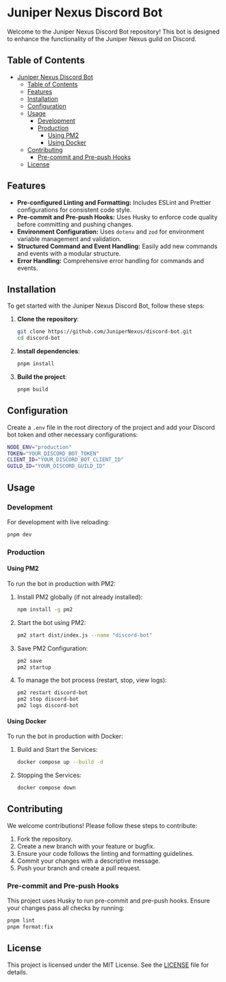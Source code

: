 # Juniper Nexus Discord Bot

Welcome to the Juniper Nexus Discord Bot repository! This bot is designed to enhance the functionality of the Juniper Nexus guild on Discord.

## Table of Contents

-   [Juniper Nexus Discord Bot](#juniper-nexus-discord-bot)
    -   [Table of Contents](#table-of-contents)
    -   [Features](#features)
    -   [Installation](#installation)
    -   [Configuration](#configuration)
    -   [Usage](#usage)
        -   [Development](#development)
        -   [Production](#production)
            -   [Using PM2](#using-pm2)
            -   [Using Docker](#using-docker)
    -   [Contributing](#contributing)
        -   [Pre-commit and Pre-push Hooks](#pre-commit-and-pre-push-hooks)
    -   [License](#license)

## Features

-   **Pre-configured Linting and Formatting:** Includes ESLint and Prettier configurations for consistent code style.
-   **Pre-commit and Pre-push Hooks:** Uses Husky to enforce code quality before committing and pushing changes.
-   **Environment Configuration:** Uses `dotenv` and `zod` for environment variable management and validation.
-   **Structured Command and Event Handling:** Easily add new commands and events with a modular structure.
-   **Error Handling:** Comprehensive error handling for commands and events.

## Installation

To get started with the Juniper Nexus Discord Bot, follow these steps:

1. **Clone the repository**:

    ```bash
    git clone https://github.com/JuniperNexus/discord-bot.git
    cd discord-bot
    ```

2. **Install dependencies**:

    ```bash
    pnpm install
    ```

3. **Build the project**:
    ```bash
    pnpm build
    ```

## Configuration

Create a `.env` file in the root directory of the project and add your Discord bot token and other necessary configurations:

```bash
NODE_ENV="production"
TOKEN="YOUR_DISCORD_BOT_TOKEN"
CLIENT_ID="YOUR_DISCORD_BOT_CLIENT_ID"
GUILD_ID="YOUR_DISCORD_GUILD_ID"
```

## Usage

### Development

For development with live reloading:

```bash
pnpm dev
```

### Production

#### Using PM2

To run the bot in production with PM2:

1. Install PM2 globally (if not already installed):

    ```bash
    npm install -g pm2
    ```

2. Start the bot using PM2:

    ```bash
    pm2 start dist/index.js --name "discord-bot"
    ```

3. Save PM2 Configuration:

    ```bash
    pm2 save
    pm2 startup
    ```

4. To manage the bot process (restart, stop, view logs):

    ```bash
    pm2 restart discord-bot
    pm2 stop discord-bot
    pm2 logs discord-bot
    ```

#### Using Docker

To run the bot in production with Docker:

1. Build and Start the Services:

    ```bash
    docker compose up --build -d
    ```

2. Stopping the Services:

    ```bash
    docker compose down
    ```

## Contributing

We welcome contributions! Please follow these steps to contribute:

1. Fork the repository.
2. Create a new branch with your feature or bugfix.
3. Ensure your code follows the linting and formatting guidelines.
4. Commit your changes with a descriptive message.
5. Push your branch and create a pull request.

### Pre-commit and Pre-push Hooks

This project uses Husky to run pre-commit and pre-push hooks. Ensure your changes pass all checks by running:

```bash
pnpm lint
pnpm format:fix
```

## License

This project is licensed under the MIT License. See the [LICENSE](LICENSE) file for details.
